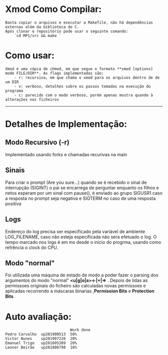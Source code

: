 # Xmod Como Compilar:
    Basta copiar o arquivos e executar a Makefile, não há dependências externas além da biblioteca do C.
    Após clonar o repositório pode usar o seguinte comando:
        `cd MP1/src && make `
    
# Como usar:
    Xmod é uma cópia de chmod, em que segue o formato **xmod [options] mode FILE/DIR**. As flags implementadas são:
        - r: recursiva, em que chama o xmod para os arquivos dentro de de um DIR
        - v: verboso, detalhes sobre os passos tomados na execução do programa
        - c: parecido com o modo verboso, porém apenas mostra quando à alterações nos ficheiros

---

# Detalhes de Implementação:
##  Modo Recursivo (-r)
   Implementado usando forks e chamadas recurivas na main
## Sinais 
   Para criar o prompt (Are you sure...) quando se é recebido o sinal de interrupção (SIGINT) o pai se encarrega de perguntar enquanto os filhos e netos esperam por um sinal com pause(), é enviado ao grupo SIGUSR1 caso a resposta no prompt seja negativa e SIGTERM no caso de uma resposta positiva
## Logs
   Endereço do log precisa ser especificado pela variável de ambiente LOG_FILENAME, caso não esteja especificada não sera efetuado o log.
   O tempo marcado nos logs é em ms desde o início do progrma, usando como refrência o clock do CPU.
## Modo "normal"
   Foi utilizada uma máquina de estado de modo a poder fazer o parsing dos argumentos do modo "normal" **<u|g|o|a><-|+|=><rwx>** . Depois de lidas as permissoes originais do ficheiro são calculadas novas permissoes e aplicadas recorrendo a máscaras binarias ,**Permission Bits** e **Protection Bits**. 


# Auto avaliação:
                                 Work done
    Pedro Carvalho  up201900513  50%
    Victor Nunes    up201907226  20%
    Emanuel Trigo   up201605389  20%
    Leonor Beirão   up201806798  10%
